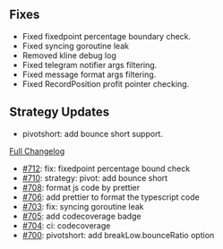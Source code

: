 ## Fixes

- Fixed fixedpoint percentage boundary check.
- Fixed syncing goroutine leak
- Removed kline debug log
- Fixed telegram notifier args filtering.
- Fixed message format args filtering.
- Fixed RecordPosition profit pointer checking.

## Strategy Updates

- pivotshort: add bounce short support.

[Full Changelog](https://github.com/OvictorVieira/bbgo/compare/v1.33.3...main)

 - [#712](https://github.com/OvictorVieira/bbgo/pull/712): fix: fixedpoint percentage bound check
 - [#710](https://github.com/OvictorVieira/bbgo/pull/710): strategy: pivot: add bounce short
 - [#708](https://github.com/OvictorVieira/bbgo/pull/708): format js code by prettier
 - [#706](https://github.com/OvictorVieira/bbgo/pull/706): add prettier to format the typescript code
 - [#703](https://github.com/OvictorVieira/bbgo/pull/703): fix: syncing goroutine leak
 - [#705](https://github.com/OvictorVieira/bbgo/pull/705): add codecoverage badge
 - [#704](https://github.com/OvictorVieira/bbgo/pull/704): ci: codecoverage
 - [#700](https://github.com/OvictorVieira/bbgo/pull/700): pivotshort: add breakLow.bounceRatio option
